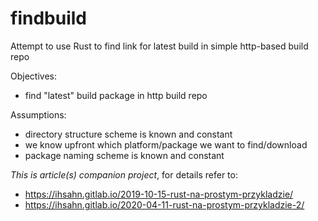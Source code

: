 # findbuild

Attempt to use Rust to find link for latest build in simple http-based build repo

Objectives:
- find "latest" build package in http build repo

Assumptions:
- directory structure scheme is known and constant
- we know upfront which platform/package we want to find/download
- package naming scheme is known and constant



*This is article(s) companion project*, for details refer to:
- https://ihsahn.gitlab.io/2019-10-15-rust-na-prostym-przykladzie/
- https://ihsahn.gitlab.io/2020-04-11-rust-na-prostym-przykladzie-2/

